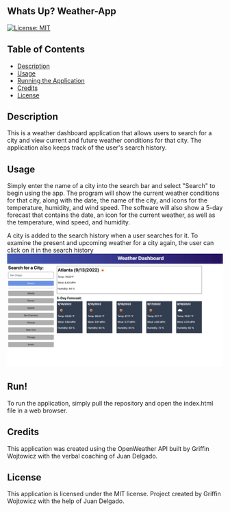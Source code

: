 
## Whats Up? Weather-App

[![License: MIT](https://img.shields.io/badge/License-MIT-yellow.svg)](https://opensource.org/licenses/MIT)


## Table of Contents

- [Description](#description)
- [Usage](#usage)
- [Running the Application](#running-the-application)
- [Credits](#credits)
- [License](#license)

## Description
This is a weather dashboard application that allows users to search for a city and view current and future weather conditions for that city. The application also keeps track of the user's search history.

## Usage

Simply enter the name of a city into the search bar and select "Search" to begin using the app. The program will show the current weather conditions for that city, along with the date, the name of the city, and icons for the temperature, humidity, and wind speed. The software will also show a 5-day forecast that contains the date, an icon for the current weather, as well as the temperature, wind speed, and humidity.

A city is added to the search history when a user searches for it. To examine the present and upcoming weather for a city again, the user can click on it in the search history
![Alt text](06-server-side-apis-homework-demo.png)

## Run!
To run the application, simply pull the repository and open the index.html file in a web browser.

## Credits
This application was created using the OpenWeather API built by Griffin Wojtowicz with the verbal coaching of Juan Delgado.

## License
This application is licensed under the MIT license. Project created by Griffin Wojtowicz with the help of Juan Delgado.
